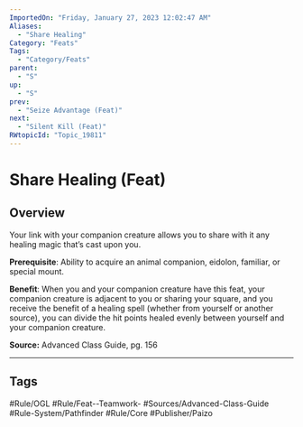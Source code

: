 ```yaml
---
ImportedOn: "Friday, January 27, 2023 12:02:47 AM"
Aliases:
  - "Share Healing"
Category: "Feats"
Tags:
  - "Category/Feats"
parent:
  - "S"
up:
  - "S"
prev:
  - "Seize Advantage (Feat)"
next:
  - "Silent Kill (Feat)"
RWtopicId: "Topic_19811"
---
```

# Share Healing (Feat)
## Overview
Your link with your companion creature allows you to share with it any healing magic that’s cast upon you.

**Prerequisite**: Ability to acquire an animal companion, eidolon, familiar, or special mount.

**Benefit**: When you and your companion creature have this feat, your companion creature is adjacent to you or sharing your square, and you receive the benefit of a healing spell (whether from yourself or another source), you can divide the hit points healed evenly between yourself and your companion creature.

**Source:** Advanced Class Guide, pg. 156


---
## Tags
#Rule/OGL #Rule/Feat--Teamwork- #Sources/Advanced-Class-Guide #Rule-System/Pathfinder #Rule/Core #Publisher/Paizo

